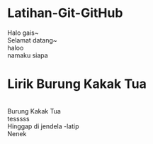 # Latihan-Git-GitHub

Halo gais~
<br>Selamat datang~
<br>haloo
<br> namaku siapa

# Lirik Burung Kakak Tua

<br>Burung Kakak Tua
<br>tesssss
<br>Hinggap di jendela -latip
<br>Nenek
